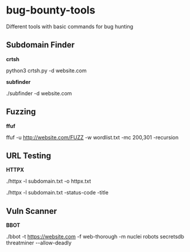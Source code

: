 # bug-bounty-tools
Different tools with basic commands for bug hunting

## Subdomain Finder
**crtsh**

  python3 crtsh.py -d website.com

**subfinder**

  ./subfinder -d website.com

## Fuzzing
**ffuf**

  ffuf -u http://website.com/FUZZ -w wordlist.txt -mc 200,301 -recursion

## URL Testing
**HTTPX**

  ./httpx -l subdomain.txt -o httpx.txt

  ./httpx -l subdomain.txt -status-code -title

## Vuln Scanner
**BBOT**

  ./bbot -t https://website.com -f web-thorough -m nuclei robots secretsdb threatminer --allow-deadly

